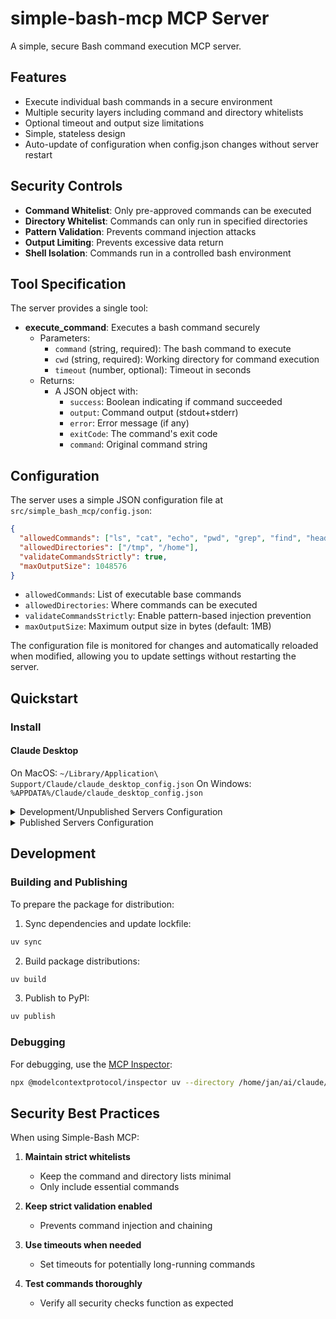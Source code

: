 # simple-bash-mcp MCP Server

A simple, secure Bash command execution MCP server.

## Features

- Execute individual bash commands in a secure environment
- Multiple security layers including command and directory whitelists
- Optional timeout and output size limitations
- Simple, stateless design
- Auto-update of configuration when config.json changes without server restart

## Security Controls

- **Command Whitelist**: Only pre-approved commands can be executed
- **Directory Whitelist**: Commands can only run in specified directories
- **Pattern Validation**: Prevents command injection attacks
- **Output Limiting**: Prevents excessive data return
- **Shell Isolation**: Commands run in a controlled bash environment

## Tool Specification

The server provides a single tool:

- **execute_command**: Executes a bash command securely
  - Parameters:
    - `command` (string, required): The bash command to execute
    - `cwd` (string, required): Working directory for command execution
    - `timeout` (number, optional): Timeout in seconds
  - Returns:
    - A JSON object with:
      - `success`: Boolean indicating if command succeeded
      - `output`: Command output (stdout+stderr)
      - `error`: Error message (if any)
      - `exitCode`: The command's exit code
      - `command`: Original command string

## Configuration

The server uses a simple JSON configuration file at `src/simple_bash_mcp/config.json`:

```json
{
  "allowedCommands": ["ls", "cat", "echo", "pwd", "grep", "find", "head", "tail", "wc"],
  "allowedDirectories": ["/tmp", "/home"],
  "validateCommandsStrictly": true,
  "maxOutputSize": 1048576
}
```

- `allowedCommands`: List of executable base commands
- `allowedDirectories`: Where commands can be executed
- `validateCommandsStrictly`: Enable pattern-based injection prevention
- `maxOutputSize`: Maximum output size in bytes (default: 1MB)

The configuration file is monitored for changes and automatically reloaded when modified, allowing you to update settings without restarting the server.

## Quickstart

### Install

#### Claude Desktop

On MacOS: `~/Library/Application\ Support/Claude/claude_desktop_config.json`
On Windows: `%APPDATA%/Claude/claude_desktop_config.json`

<details>
  <summary>Development/Unpublished Servers Configuration</summary>
  
  ```json
  "mcpServers": {
    "simple-bash-mcp": {
      "command": "uv",
      "args": [
        "--directory",
        "/home/jan/ai/claude/claude_fs/simple-bash-mcp",
        "run",
        "simple-bash-mcp"
      ]
    }
  }
  ```
</details>

<details>
  <summary>Published Servers Configuration</summary>
  
  ```json
  "mcpServers": {
    "simple-bash-mcp": {
      "command": "uvx",
      "args": [
        "simple-bash-mcp"
      ]
    }
  }
  ```
</details>

## Development

### Building and Publishing

To prepare the package for distribution:

1. Sync dependencies and update lockfile:
```bash
uv sync
```

2. Build package distributions:
```bash
uv build
```

3. Publish to PyPI:
```bash
uv publish
```

### Debugging

For debugging, use the [MCP Inspector](https://github.com/modelcontextprotocol/inspector):

```bash
npx @modelcontextprotocol/inspector uv --directory /home/jan/ai/claude/claude_fs/simple-bash-mcp run simple-bash-mcp
```

## Security Best Practices

When using Simple-Bash MCP:

1. **Maintain strict whitelists**
   - Keep the command and directory lists minimal
   - Only include essential commands

2. **Keep strict validation enabled**
   - Prevents command injection and chaining

3. **Use timeouts when needed**
   - Set timeouts for potentially long-running commands

4. **Test commands thoroughly**
   - Verify all security checks function as expected
